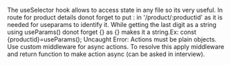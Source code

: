 The useSelector hook allows to access state in any file so its very useful.
In route for product details donot forget to put : in '/product/:productid' as it is needed for useparams to identify it.
While getting the last digit as a string using useParams() donot forget {} as {} makes it a string.Ex: const {productid}=useParams();
Uncaught Error: Actions must be plain objects. Use custom middleware for async actions.
To resolve this apply middleware and return function to make action async (can be asked in interview).